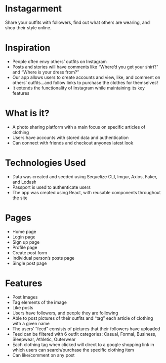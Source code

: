 # Instagarment
Share your outfits with followers, find out what others are wearing, and shop their style online.

# Inspiration
* People often envy others’ outfits on Instagram
* Posts and stories will have comments like “Where’d you get your shirt?” and “Where is your dress from?”
* Our app allows users to create accounts and view, like, and comment on others’ outfits...and follow links to purchase the clothes for     themselves!
* It extends the functionality of Instagram while maintaining its key features

# What is it?
* A photo sharing platform with a main focus on specific articles of clothing
* Users have accounts with stored data and authentication
* Can connect with friends and checkout anyones latest look 

# Technologies Used
* Data was created and seeded using Sequelize CLI, Imgur, Axios, Faker, and Lodash
* Passport is used to authenticate users
* The app was created using React, with reusable components throughout the site

# Pages
* Home page
* Login page
* Sign up page
* Profile page
* Create post form
* Individual person’s posts page
* Single post page

# Features
* Post Images
* Tag elements of the image
* Like posts
* Users have  followers, and people they are following
* Able to post pictures of their outfits and “tag” each article of clothing with a given name
* The users’ “feed” consists of pictures that their followers have uploaded
* Feed can be filtered with 6 outfit categories: Casual, Formal, Business, Sleepwear, Athletic, Outerwear
* Each clothing tag when clicked will direct to a google shopping link in which users can search/purchase the specific clothing item
* Can like/comment on any post 
